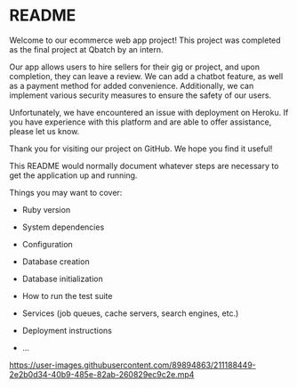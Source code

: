 # README
Welcome to our ecommerce web app project! This project was completed as the final project at Qbatch by an intern.

Our app allows users to hire sellers for their gig or project, and upon completion, they can leave a review. We can add a chatbot feature, as well as a payment method for added convenience. Additionally, we can implement various security measures to ensure the safety of our users.

Unfortunately, we have encountered an issue with deployment on Heroku. If you have experience with this platform and are able to offer assistance, please let us know.

Thank you for visiting our project on GitHub. We hope you find it useful!

This README would normally document whatever steps are necessary to get the
application up and running.

Things you may want to cover:

* Ruby version

* System dependencies

* Configuration

* Database creation

* Database initialization

* How to run the test suite

* Services (job queues, cache servers, search engines, etc.)

* Deployment instructions

* ...


https://user-images.githubusercontent.com/89894863/211188449-2e2b0d34-40b9-485e-82ab-260829ec9c2e.mp4

